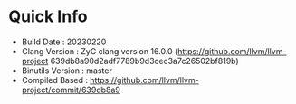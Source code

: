 # Quick Info
* Build Date : 20230220
* Clang Version : ZyC clang version 16.0.0 (https://github.com/llvm/llvm-project 639db8a90d2adf7789b9d3cec3a7c26502bf819b)
* Binutils Version : master
* Compiled Based : https://github.com/llvm/llvm-project/commit/639db8a9


